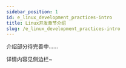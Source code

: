 ```yaml
---
sidebar_position: 1
id: e_linux_development_practices-intro
title: Linux开发章节介绍
slug: /e_linux_development_practices-intro
---
```


介绍部分待完善中......

详情内容见侧边栏~